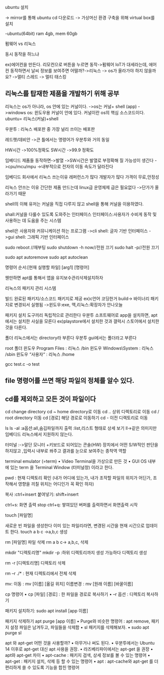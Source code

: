 ubuntu 설치

-> mirror를 통해 ubuntu cd 다운로드
-> 가상머신 환경 구축을 위해 virtual box를 설치

-ubuntu(64bit) ram 4gb, mem 60gb

펌웨어 vs 리눅스

동시 동작을 하느냐

ex)에어컨을 만든다.
리모컨으로 버튼을 누르면 동작->펌웨어
IoT가 대세라는데, 에어컨 동작하면서 날씨 정보를 보여주면 어떨까?->리눅스
-> os가 올라가야 하지 않을까요?
->멀티 스레드
-> 멀티 태스킹

리눅스를 탑재한 제품을 개발하기 위해 공부
-

리눅스는 os가 아니라, os 안에 있는 커널이다.
->os는 커널+ shell (app)
->windows os: 윈도우용 커널이 안에 있다.
커널이란 os의 핵심 소스코드이다. 
ubuntu= 리눅스(커널)+shell


우분투 : 리눅스 배포판 중 가장 널리 쓰이는 배포판

레드햇/데비안
->큰 틀에서는 명령어가 우분투와 거의 동일


HW시간
->100%정확도
SW시간 ->99.9 정확도

임베디드 제품들 동작하면->발열 ->SW시간은 발열로 부정확해 질 가능성이 생긴다
 ->cpu/mcu/mpu ->내부적으로 전자의 이동 속도가 달라진다

임베디드 회사에서 리눅스 쓰는이유
레퍼런스가 많다
개발자가 많다
가격이 무료,안정성

리눅스 안쓰는 이유
간단한 제품 만드는데 linux급 운영체제 급은 필요없다
->단가가 올라가기 때문

shell의 이해
유저는 커널을 직접 다루지 않고 shell을 통해 커널을 이용하였다.

shall:커널을 다룰수 있도록 도와주는 인터페이스
인터페이스:사용자가 수비게 동작 및 사용하는 데 도움을 주는 시스템

shell은 사용자와 커뮤니케이션 하는 프로그램
->cli shell: 글자 기반 인터페이스
->gui shell: 그래픽 기반 인터페이스 


sudo reboot //재부팅
sudo shutdown -h now//전원 끄기
sudo halt -p//전원 끄기

sudo apt autoremove 
sudo apt autoclean

명령어 순서:[현재 실행할 파일] [arg1] [명령어] 

웬만하면 apt를 통해서 앱을 유지보수관리삭제설치하자

리눅스의 패키지 관리 시스템

빌드 완료된 패키지/소스코드 패키지로 제공
ex)c언어 코딩한거 build-> 바이너리 패키지로 변경되서 실행됨
  ->윈도우:exe, 맥,리눅스:확장자가 안나오늘 


패키지 설치 도구끼리 독립적으로 관리한다
우분투 소프트웨어로 app을 설치하면, apt에서는 설치한 사실을 모른다
ex)playstore에서 설치한 것과 갤럭시 스토어에서 설치한 것을 다른다.


폴더
리눅스에서는 directory라 부른다
우분투 gui에서는 폴더라고 부른다

root 폴더
윈도우 Program Files : 리눅스 /bin
윈도우 Windows\System : 리눅스 /sbin
윈도우 “사용자“ : 리눅스 /home

gcc test.c -o test


file 명령어를 쓰면 
해당 파일의 정체를 알수 있다. 
------
cd를 제외하고 모든 것이 파일이다
------

cd change directory
cd ~ home directory로 이동
cd .. 상위 디렉토리로 이동
cd / root directory 이동
cd [경로] 해당 경로로 이동하기
cd - 이전 디렉토리로 이동

ls
ls -al :a옵션:all,숨김파일까지 출력 
:list,리스트 형태로 상세 보기
ll->같은 의미지만 임베디드 리눅스에서 지원하지 않는다.
 

터미널 :->말단
모니터 +키보드로 되어있는 콘솔(HW) 장치에서
어떤 S/W적인 판단을 하지않고 ,입력시 내부로 쏴주고 결과를 눈으로 보여주는 종착역 역할

terminal emulator (=term)
• Video Terminal을 가상으로 만든 것
• GUI OS 내부에 있는 term 을
Terminal Window (터미널창) 이라고 한다.

pwd : 현재 디렉토리 확인 
(내가 어디에 있는가, 내가 조작할 파일의 위치가 어딘가, 조작해서 영향을 끼칠 위치는 어디인가 꼭 확인 하자)

복사 :ctrl+insert
붙여넣기: shift+insert

ctrl+s: 화면 출력 stop
ctrl+q: 쌓여있던 버퍼를 출력하면서 화면출력 시작


touch [파일명]

새로운 빈 파일을 생성한다
이미 있는 파일리라면, 변경된 시간을 현재 시간으로 업데이트 한다.
touch a b c ->a,b,c 생성

rm [파일명]
파일 삭제
rm a b c-> a,b,c, 삭제

mkdir "디렉토리명"
mkdir -p :하위 디렉토리까지 생성 가능하다 
디렉토리 생성

rm -r [디렉토리명]
디렉토리 삭제

rm –r ./* : 현재 디렉토리에서 전체 삭제


mv: 
이동 : mv [이름] [옮길 위치]
이름변경 : mv [원래 이름] [바꿀이름]

cp 명령어
• cp [파일] [경로] : 한 파일을 경로로 복사하기
• –r 옵션 : 디렉토리 복사하기

패키지 설치하기:
sudo apt install [app 이름]

패키지 삭제하기 
apt purge [app 이름]
• Purge와 비슷한 명령어 : apt remove, 패키지 설정 파일은 남겨두고, 파일들을 삭제함
• sl 패키지를 삭제해보자.
• sudo apt purge sl



apt 와 apt-get 어떤 것을 사용할까?
• 아무거나 써도 된다.
• 우분투에서는 Ubuntu 14 이후로 apt-get 대신 apt 사용을 권장.
• 라즈베리파이에서는 apt-get 을 권장
• apt와 apt-get 차이
• apt-cache : 패키지 검색, 상세 정보를 볼 수 있는 명령어
• apt-get : 패키지 설치, 삭제 등 할 수 있는 명령어
• apt : apt-cache와 apt-get 를 더 편리하게 쓸 수 있도록 기능을 합친 명령어